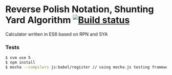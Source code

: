 # Reverse Polish Notation, Shunting Yard Algorithm [![Build status](https://travis-ci.org/krzysztofsopa/polish-reverse-notation-shunting-yard.svg?branch=master)](https://github.com/krzysztofsopa/polish-reverse-notation-shunting-yard)

Calculator written in ES6 based on RPN and SYA

### Tests

```sh
$ nvm use 5
$ npm install
$ mocha --compilers js:babel/register // using mocha.js testing framework
```
